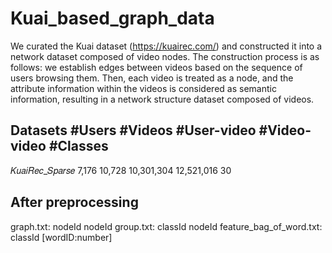 # Kuai_based_graph_data

We curated the Kuai dataset (https://kuairec.com/) and constructed it into a network dataset composed of video nodes. The construction process is as follows: we establish edges between videos based on the sequence of users browsing them. Then, each video is treated as a node, and the attribute information within the videos is considered as semantic information, resulting in a network structure dataset composed of videos.


## Datasets     #Users   #Videos   #User-video   #Video-video  #Classes 
𝐾𝑢𝑎𝑖𝑅𝑒𝑐_𝑆𝑝𝑎𝑟𝑠𝑒  7,176    10,728     10,301,304    12,521,016   30 

## After preprocessing
graph.txt: nodeId nodeId
group.txt: classId nodeId
feature_bag_of_word.txt: classId [wordID:number]


